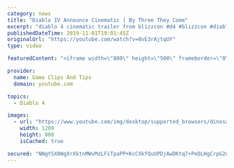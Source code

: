 ```yaml
---
category: news
title: "Diablo IV Announce Cinematic | By Three They Come"
excerpt: "diablo 4 cinematic trailer from blizzcon #d4 #blizzcon #diablo."
publishedDateTime: 2019-11-01T19:01:45Z
originalUrl: "https://youtube.com/watch?v=0vE3rAjtqUY"
type: video

featuredContent: "<iframe width=\"800\" height=\"500\" frameborder=\"0\" src=\"https://www.youtube.com/embed/0vE3rAjtqUY\" allow=\"accelerometer; autoplay; encrypted-media; gyroscope; picture-in-picture\" allowfullscreen></iframe>"

provider:
  name: Game Clips And Tips
  domain: youtube.com

topics:
  - Diablo 4

images:
  - url: "https://www.youtube.com/img/desktop/supported_browsers/dinosaur.png"
    width: 1200
    height: 800
    isCached: true

secured: "NNgYSX0WgXrXktnMWvMzLFiTpaPP+KcCXkfQuUPDjAwDKtq7+PeDLHgCrpG2dy/QSygDlR1pnRPnmHTXM4+s8nU6ktQHq9V0M6MGkqyrbHp/znp5QAO3wckl6WUATm6fFrRWKuNGGAgA+NoB/jNBdZ6QcVEdYsUijN4pBuLD1U376CCzCMLtIp8RvabgfRmHADYK0NwMVMjULeZqY1Dj0lX4tGyHGf8DcYlL2z76g8Pbgpl/QdNxL0HpSN+Eh0Y0BI81YnNxkPIJeJpjgolohdZK1POb916ngKn4SscrpPrP/C19Bui5VH2l+/j8Qyh35lbni/BMP7448M4lI+1QZo9cBpygePVeIWAO5oNLmNcHHHdDUJP1fvCYR2L2oRaeGAeRv9hj7DN8bYtE214Fiw==;On7Jk8A7tEZTuA4csWRk+g=="
---
```


